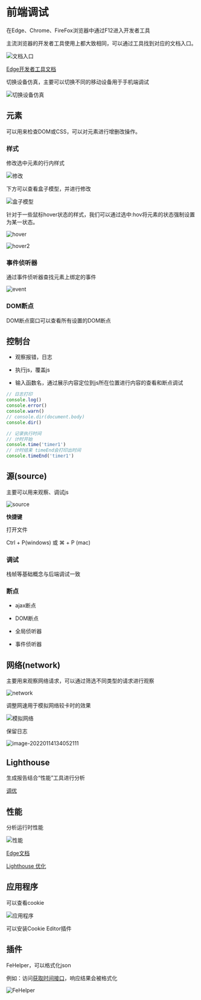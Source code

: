 # 前端调试

在Edge、Chrome、FireFox浏览器中通过F12进入开发者工具

主流浏览器的开发者工具使用上都大致相同，可以通过工具找到对应的文档入口。

![文档入口](images/img_40.png)

[Edge开发者工具文档](https://docs.microsoft.com/zh-cn/microsoft-edge/devtools-guide-chromium/)

切换设备仿真，主要可以切换不同的移动设备用于手机端调试

![切换设备仿真](images/img_41.png)

## 元素

可以用来检查DOM或CSS，可以对元素进行增删改操作。

### 样式

修改选中元素的行内样式

![修改](images/img_42.png)

下方可以查看盒子模型，并进行修改

![盒子模型](images/img_43.png)

针对于一些鼠标hover状态的样式，我们可以通过选中:hov将元素的状态强制设置为某一状态。

![hover](images/img_44.png)

![hover2](images/img_45.png)

### 事件侦听器

通过事件侦听器查找元素上绑定的事件

![event](images/img_46.png)

### DOM断点

DOM断点窗口可以查看所有设置的DOM断点

## 控制台

- 观察报错，日志

- 执行js，覆盖js

- 输入函数名，通过展示内容定位到js所在位置进行内容的查看和断点调试

~~~ js
// 日志打印
console.log()
console.error()
console.warn()
// console.dir(document.body)
console.dir()

// 记录执行时间
// 计时开始
console.time('timer1')
// 计时结束 timeEnd会打印出时间
console.timeEnd('timer1')
~~~

## 源(source)

主要可以用来观察、调试js

![source](images/img_47.png)

**快捷键**

打开文件

Ctrl + P(windows) 或  ⌘ + P (mac)

### 调试

栈帧等基础概念与后端调试一致

### 断点

- ajax断点

- DOM断点

- 全局侦听器

- 事件侦听器 


## 网络(network)

主要用来观察网络请求，可以通过筛选不同类型的请求进行观察

![network](images/img_48.png)

调整网速用于模拟网络较卡时的效果

![模拟网络](images/img_49.png)



保留日志

![image-20220114134052111](images/img_50.png)



## Lighthouse

生成报告结合“性能”工具进行分析

[调优](https://docs.microsoft.com/zh-cn/microsoft-edge/devtools-guide-chromium/speed/get-started)

## 性能

分析运行时性能

![性能](images/img_51.png)

[Edge文档](https://docs.microsoft.com/zh-cn/microsoft-edge/devtools-guide-chromium/evaluate-performance/)

[Lighthouse 优化](https://docs.microsoft.com/zh-cn/microsoft-edge/devtools-guide-chromium/speed/get-started)

## 应用程序

可以查看cookie

![应用程序](images/img_52.png)

可以安装Cookie Editor插件



## 插件

FeHelper，可以格式化json

例如：访问[获取时间接口](http://poetry.apiopen.top/getTime)，响应结果会被格式化

![FeHelper](images/img_53.png)